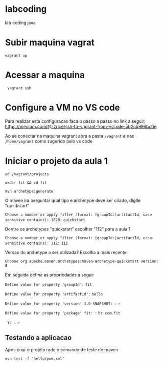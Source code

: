 # labcoding
lab coding java

# Subir maquina vagrat

```vagrant up```

# Acessar a maquina

``` vagrant ssh```

# Configure a VM no VS code

Para realizar esta configuracao faca o passo a passo no link a seguir: 
https://medium.com/@lizrice/ssh-to-vagrant-from-vscode-5b2c5996bc0e

Ao se conectar na maquina vagrant abra a pasta `/vagrant` e nao `/home/vagrant` como sugerido pelo vs code

# Iniciar o projeto da aula 1

```cd /vagrant/projects```

```mkdir fit && cd fit```

```mvn archetype:generate```

O maven ira perguntar qual tipo e archetype deve ser criado, digite "quickstart"

```Choose a number or apply filter (format: [groupId:]artifactId, case sensitive contains): 1828:```
```quickstart```

Dentre os archetypes "quickstart" escolher "112" para a aula 1

```Choose a number or apply filter (format: [groupId:]artifactId, case sensitive contains): 112:```
```112```

Versao do archetype a ser utilizada? Escolha a mais recente

```Choose org.apache.maven.archetypes:maven-archetype-quickstart version:```
```8```

Em seguida defina as propriedades a seguir

```Define value for property 'groupId':```
```fit```

```Define value for property 'artifactId':```
```hello```

```Define value for property 'version' 1.0-SNAPSHOT: :```
```⏎```

```Define value for property 'package' fit: :```
```br.com.fit```

``` Y: :```
```⏎```

## Testando a aplicacao

Apos criar o projeto rode o comando de teste do maven

```mvn test -f "hello/pom.xml"```
